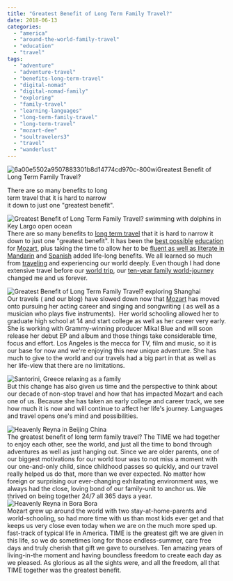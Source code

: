 ```yaml
---
title: "Greatest Benefit of Long Term Family Travel?"
date: 2018-06-13
categories: 
  - "america"
  - "around-the-world-family-travel"
  - "education"
  - "travel"
tags: 
  - "adventure"
  - "adventure-travel"
  - "benefits-long-term-travel"
  - "digital-nomad"
  - "digital-nomad-family"
  - "exploring"
  - "family-travel"
  - "learning-languages"
  - "long-term-family-travel"
  - "long-term-travel"
  - "mozart-dee"
  - "soultravelers3"
  - "travel"
  - "wanderlust"
---
```


  
![6a00e5502a9507883301b8d14774cd970c-800wi](https://pub-ac94b3f306b24c0dba4238943c97f2e1.r2.dev/6a00e5502a95078833022ad39855dd200b.png)Greatest Benefit of Long Term Family Travel?  
  
There are so many benefits to long  
term travel that it is hard to narrow  
it down to just one "greatest benefit". 

<!--more-->

![Greatest Benefit of Long Term Family Travel?  swimming with dolphins in Key Largo open ocean ](https://pub-ac94b3f306b24c0dba4238943c97f2e1.r2.dev/6a00e5502a95078833022ad3787b32200d.png)  
There are so many benefits to [long term travel](https://pub-ac94b3f306b24c0dba4238943c97f2e1.r2.dev/2010/09/8-reasons-for-a-family-world-trip-international-vacations-holidays-abroad-longterm-travel-rtw.html "8 Reasons For a Family World Trip") that it is hard to narrow it down to just one "greatest benefit". It has been the [best possible](https://pub-ac94b3f306b24c0dba4238943c97f2e1.r2.dev/2012/09/how-to-homeschool-through-travel-with-a-gifted-child-.html "How to Homeschool Through Travel With a Gifted Child") [education](https://pub-ac94b3f306b24c0dba4238943c97f2e1.r2.dev/2010/03/long-term-family-travel-homeschool-roadschool-world-school-digitalnomad-lifestyle-design-virtual-.html "Long Term Family Travel = Homeschool Roadschool World School") for [Mozart](https://pub-ac94b3f306b24c0dba4238943c97f2e1.r2.dev/2017/05/16-year-old-mozart-dees-ted-talk-keynote-speech-in-ukteen-actress-songwriter-singer-mozart-dee-was-asked-to-do-a-ted-talk.html "16 Year Old Mozart Dee's TED Talk & Keynote Speech in UK"), plus taking the time to allow her to be [fluent as well as literate in Mandarin](https://pub-ac94b3f306b24c0dba4238943c97f2e1.r2.dev/2012/11/mandarin-immersion-in-china.html "Mandarin Immersion in China") and [Spanish](https://pub-ac94b3f306b24c0dba4238943c97f2e1.r2.dev/2013/05/learning-spanish-in-spain.html "Learning Spanish in Spain") added life-long benefits. We all learned so much from [traveling](https://pub-ac94b3f306b24c0dba4238943c97f2e1.r2.dev/2010/04/around-the-world-family-travel-soultravelers3-digital-nomad-global-international-family-travel.html "Around The World Family Travel Soultravelers3") and experiencing our world deeply. Even though I had done extensive travel before our [world trip](https://pub-ac94b3f306b24c0dba4238943c97f2e1.r2.dev/2013/09/the-most-well-traveled-child-in-the-whole-world.html "The Most Well-Traveled Child in the Whole World"), our [ten-year family world-journey](https://pub-ac94b3f306b24c0dba4238943c97f2e1.r2.dev/2013/09/why-travel-with-kids-kid-traveling-the-world-for-8-years-tells.html "Why Travel With Kids? Kid Traveling the World for 8 Years Tells!") changed me and us forever.   
  
![Greatest Benefit of Long Term Family Travel?  exploring Shanghai ](https://pub-ac94b3f306b24c0dba4238943c97f2e1.r2.dev/6a00e5502a95078833022ad3528cf1200c.png)  
Our travels ( and our blog) have slowed down now that [Mozart](https://pub-ac94b3f306b24c0dba4238943c97f2e1.r2.dev/2017/11/mozart-dee-sings-on-born-this-way-tv-show-.html "Mozart Dee Sings on \"Born This Way\" TV Show!") has moved onto pursuing her acting career and singing and songwriting ( as well as a musician who plays five instruments).  Her world schooling allowed her to graduate high school at 14 and start college as well as her career very early. She is working with Grammy-winning producer Mikal Blue and will soon release her debut EP and album and those things take considerable time, focus and effort. Los Angeles is the mecca for TV, film and music, so it is our base for now and we're enjoying this new unique adventure. She has much to give to the world and our travels had a big part in that as well as her life-view that there are no limitations.   
  
![Santorini, Greece relaxing as a family](https://pub-ac94b3f306b24c0dba4238943c97f2e1.r2.dev/6a00e5502a95078833022ad39860c7200b.png)  
But this change has also given us time and the perspective to think about our decade of non-stop travel and how that has impacted Mozart and each one of us. Because she has taken an early college and career track, we see how much it is now and will continue to affect her life's journey. Languages and travel opens one's mind and possibilities.   
  
![Heavenly Reyna in Beijing China ](https://pub-ac94b3f306b24c0dba4238943c97f2e1.r2.dev/6a00e5502a95078833022ad3787b51200d.png)  
The greatest benefit of long term family travel? The TIME we had together to enjoy each other, see the world, and just all the time to bond through adventures as well as just hanging out. Since we are older parents, one of our biggest motivations for our world tour was to not miss a moment with our one-and-only child, since childhood passes so quickly, and our travel really helped us do that, more than we ever expected. No matter how foreign or surprising our ever-changing exhilarating environment was, we always had the close, loving bond of our family-unit to anchor us. We thrived on being together 24/7 all 365 days a year.  
![Heavenly Reyna  in Bora Bora ](https://pub-ac94b3f306b24c0dba4238943c97f2e1.r2.dev/6a00e5502a95078833022ad3787b56200d.png)  
Mozart grew up around the world with two stay-at-home-parents and world-schooling, so had more time with us than most kids ever get and that keeps us very close even today when we are on the much more sped up. fast-track of typical life in America. TIME is the greatest gift we are given in this life, so we do sometimes long for those endless-summer, care free days and truly cherish that gift we gave to ourselves. Ten amazing years of living-in-the moment and having boundless freedom to create each day as we pleased. As glorious as all the sights were, and all the freedom, all that TIME together was the greatest benefit.
